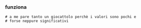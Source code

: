 
### funziona

	# a me pare tanto un giocattolo perchè i valori sono pochi e 
	# forse neppure significativi


